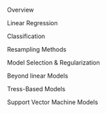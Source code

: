 Overview

Linear Regression

Classification

Resampling Methods

Model Selection & Regularization


Beyond linear Models


Tress-Based Models

Support Vector Machine Models
